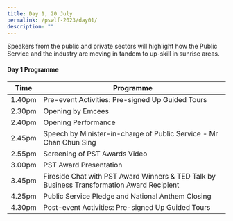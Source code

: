 ```yaml
---
title: Day 1, 20 July
permalink: /pswlf-2023/day01/
description: ""
---
```

Speakers from the public and private sectors will highlight how the Public Service and the industry are moving in tandem to up-skill in sunrise areas.


#### Day 1 Programme

| Time | Programme |
| --- | --- |
| 1.40pm | Pre-event Activities: Pre-signed Up Guided Tours |
| 2.30pm | Opening by Emcees |
| 2.40pm | Opening Performance |
| 2.45pm | Speech by Minister-in-charge of Public Service - Mr Chan Chun Sing |
| 2.55pm | Screening of PST Awards Video |
| 3.00pm | PST Award Presentation |
| 3.45pm | Fireside Chat with PST Award Winners & TED Talk by Business Transformation Award Recipient |
| 4.25pm | Public Service Pledge and National Anthem Closing |
| 4.30pm | Post-event Activities: Pre-signed Up Guided Tours |